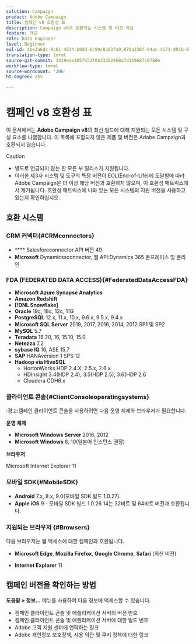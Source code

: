 ```yaml
---
solution: Campaign
product: Adobe Campaign
title: 캠페인 v8 호환성 표
description: Campaign v8과 호환되는 시스템 및 버전 학습
feature: 개요
role: Data Engineer
level: Beginner
exl-id: 4be3a6dc-0c61-4534-b9dd-6c99c8a037a9,870a336f-94ac-4171-891b-67614feef6ef,bebdd930-c7f6-4629-a489-3c704b33f058,d493e613-eb61-43b1-9c6d-1bd881af0734
translation-type: tm+mt
source-git-commit: 3419ede105f652f0a33362468a7d119687c078de
workflow-type: tm+mt
source-wordcount: '306'
ht-degree: 25%

---
```


# 캠페인 v8 호환성 표

이 문서에서는 **Adobe Campaign v8**&#x200B;의 최신 빌드에 대해 지원되는 모든 시스템 및 구성 요소를 나열합니다. 이 목록에 포함되지 않은 제품 및 버전은 Adobe Campaign과 호환되지 않습니다.

>[!CAUTION]
>
>* 별도로 언급되지 않는 한 모든 부 릴리스가 지원됩니다.
>* 이러한 제3자 시스템 및 도구의 특정 버전이 EOL(End-of-Life)에 도달함에 따라 Adobe Campaign은 더 이상 해당 버전과 호환하지 않으며, 이 호환성 매트릭스에서 제거됩니다. 호환성 매트릭스에 나와 있는 모든 시스템의 지원 버전을 사용하고 있는지 확인하십시오.


## 호환 시스템

### CRM 커넥터{#CRMconnectors}

* **** Salesforeconnector API 버전 49
* **Microsoft** Dynamicssconnector, 웹 API:Dynamics 365 온프레미스 및 온라인

### FDA (FEDERATED DATA ACCESS){#FederatedDataAccessFDA}

* **Microsoft Azure Synapse Analytics**
* **Amazon Redshift**
* **[!DNL Snowflake]**
* **Oracle** 19c, 18c, 12c, 11G
* **PostgreSQL** 12.x, 11.x, 10.x, 9.6.x, 9.5.x, 9.4.x
* **Microsoft SQL Server** 2019, 2017, 2016, 2014, 2012 SP1 및 SP2
* **MySQL** 5.7
* **Teradata** 16.20, 16, 15.10, 15.0
* **Netezza** 7.2
* **sybase IQ** 16, ASE 15.7
* **SAP** HANAversion 1 SPS 12
* **Hadoop via HiveSQL**
   * HortonWorks HDP 2.4.X, 2.5.x, 2.6.x
   * HDInsight 3.4(HDP 2.4), 3.5(HDP 2.5), 3.6(HDP 2.6
   * Cloudera CDH6.x

### 클라이언트 콘솔{#ClientConsoleoperatingsystems}

:경고:캠페인 클라이언트 콘솔을 사용하려면 다음 운영 체제와 브라우저가 필요합니다.

**운영 체제**

* **Microsoft Windows Server** 2016, 2012
* **Microsoft Windows** 8, 10(일본어 인스턴스 권장)

**브라우저**

Microsoft Internet Explorer 11

### 모바일 SDK{#MobileSDK}

* **Android** 7.x, 8.x, 9.0(모바일 SDK 빌드 1.0.27).
* **Apple iOS** 9 - 모바일 SDK 빌드 1.0.26 14는 32비트 및 64비트 버전과 호환됩니다.

### 지원되는 브라우저 {#Browsers}

다음 브라우저는 웹 액세스에 대한 캠페인과 호환됩니다.

* **Microsoft Edge**,  **Mozilla Firefox**,  **Google Chrome**,  **Safari** (최신 버전)

* **Internet Explorer** 11

## 캠페인 버전을 확인하는 방법

**도움말 > 정보...** 메뉴를 사용하여 다음 정보에 액세스할 수 있습니다.

* 캠페인 클라이언트 콘솔 및 애플리케이션 서버의 버전 번호
* 캠페인 클라이언트 콘솔 및 애플리케이션 서버에 대한 빌드 번호
* Adobe 고객 지원 센터에 연락하는 링크
* Adobe 개인정보 보호정책, 사용 약관 및 쿠키 정책에 대한 링크
